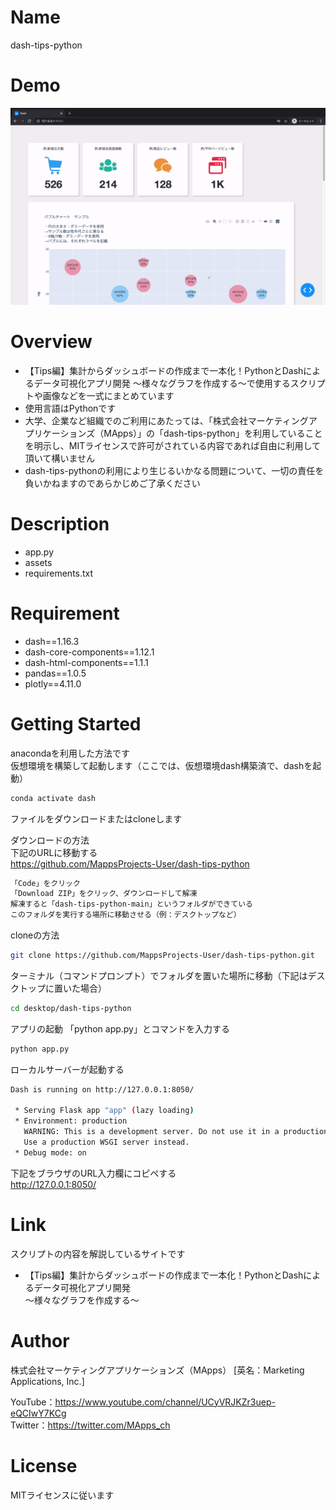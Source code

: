 
# Name

dash-tips-python

# Demo

![](https://github.com/MappsProjects-User/materials/blob/main/dash_tips_python_movie.gif)

# Overview

- 【Tips編】集計からダッシュボードの作成まで一本化！PythonとDashによるデータ可視化アプリ開発 〜様々なグラフを作成する〜で使用するスクリプトや画像などを一式にまとめています
- 使用言語はPythonです
- 大学、企業など組織でのご利用にあたっては、「株式会社マーケティングアプリケーションズ（MApps）」の「dash-tips-python」を利用していることを明示し、MITライセンスで許可がされている内容であれば自由に利用して頂いて構いません
- dash-tips-pythonの利用により生じるいかなる問題について、一切の責任を負いかねますのであらかじめご了承ください

# Description

- app.py
- assets
- requirements.txt

# Requirement

- dash==1.16.3
- dash-core-components==1.12.1
- dash-html-components==1.1.1
- pandas==1.0.5
- plotly==4.11.0

# Getting Started

anacondaを利用した方法です<br>
仮想環境を構築して起動します（ここでは、仮想環境dash構築済で、dashを起動）

```bash
conda activate dash
```

ファイルをダウンロードまたはcloneします

ダウンロードの方法<br>
下記のURLに移動する<br>
https://github.com/MappsProjects-User/dash-tips-python
```bash
「Code」をクリック
「Download ZIP」をクリック、ダウンロードして解凍
解凍すると「dash-tips-python-main」というフォルダができている
このフォルダを実行する場所に移動させる（例：デスクトップなど）
```

cloneの方法
```bash
git clone https://github.com/MappsProjects-User/dash-tips-python.git
```

ターミナル（コマンドプロンプト）でフォルダを置いた場所に移動（下記はデスクトップに置いた場合）
```bash
cd desktop/dash-tips-python
```

アプリの起動
「python app.py」とコマンドを入力する
```bash
python app.py
```

ローカルサーバーが起動する
```bash
Dash is running on http://127.0.0.1:8050/

 * Serving Flask app "app" (lazy loading)
 * Environment: production
   WARNING: This is a development server. Do not use it in a production deployment.
   Use a production WSGI server instead.
 * Debug mode: on
```
下記をブラウザのURL入力欄にコピペする<br>
http://127.0.0.1:8050/


# Link

スクリプトの内容を解説しているサイトです

- 【Tips編】集計からダッシュボードの作成まで一本化！PythonとDashによるデータ可視化アプリ開発<br>〜様々なグラフを作成する〜

# Author

株式会社マーケティングアプリケーションズ（MApps）
[英名：Marketing Applications, Inc.]

YouTube：https://www.youtube.com/channel/UCyVRJKZr3uep-eQCIwY7KCg<br>
Twitter：https://twitter.com/MApps_ch

# License

MITライセンスに従います
